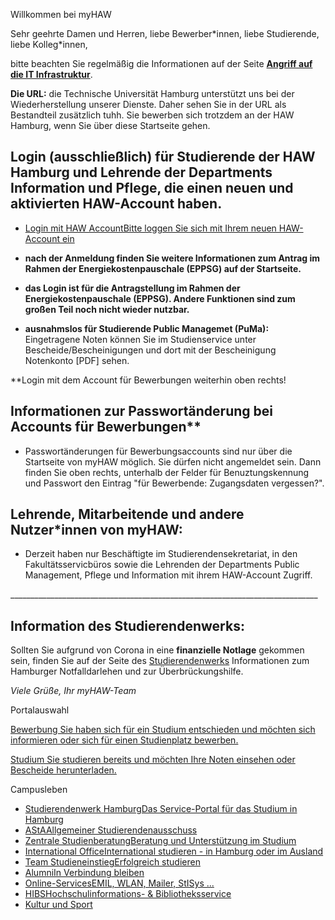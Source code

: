 Willkommen bei myHAW

Sehr geehrte Damen und Herren,
liebe Bewerber\*innen,
liebe Studierende,
liebe Kolleg\*innen,

bitte beachten Sie regelmäßig die Informationen auf der Seite **[Angriff auf die IT Infrastruktur](https://www.haw-hamburg.de/cyberangriff/)**.

**Die URL:** die Technische Universität Hamburg unterstützt uns bei der Wiederherstellung unserer Dienste. Daher sehen Sie in der URL als Bestandteil zusätzlich tuhh. Sie bewerben sich trotzdem an der HAW Hamburg, wenn Sie über diese Startseite gehen.

**Login (ausschließlich) für Studierende der HAW Hamburg und Lehrende der Departments Information und Pflege, die einen neuen und aktivierten HAW-Account haben.**
----------

* [Login mit HAW AccountBitte loggen Sie sich mit Ihrem neuen HAW-Account ein](https://myhaw.haw.tuhh.de/qisserver/rds?state=redirect&auth=microsoft)

* **nach der Anmeldung finden Sie weitere Informationen zum Antrag im Rahmen der Energiekostenpauschale (EPPSG) auf der Startseite.**
* **das Login ist für die Antragstellung im Rahmen der Energiekostenpauschale (EPPSG). Andere Funktionen sind zum großen Teil noch nicht wieder nutzbar.**
* **ausnahmslos für Studierende Public Managemet (PuMa):** Eingetragene Noten können Sie im Studienservice unter Bescheide/Bescheinigungen und dort mit der Bescheinigung Notenkonto [PDF] sehen.

**Login mit dem Account für Bewerbungen weiterhin oben rechts!

Informationen zur Passwortänderung bei Accounts für Bewerbungen**
----------

* Passwortänderungen für Bewerbungsaccounts sind nur über die Startseite von myHAW möglich. Sie dürfen nicht angemeldet sein. Dann finden Sie oben rechts, unterhalb der Felder für Benuztungskennung und Passwort den Eintrag "für Bewerbende: Zugangsdaten vergessen?".

**Lehrende, Mitarbeitende und andere Nutzer\*innen von myHAW:**
----------

* Derzeit haben nur Beschäftigte im Studierendensekretariat, in den Fakultätsservicbüros sowie die Lehrenden der Departments Public Management, Pflege und Information mit ihrem HAW-Account Zugriff.

\_\_\_\_\_\_\_\_\_\_\_\_\_\_\_\_\_\_\_\_\_\_\_\_\_\_\_\_\_\_\_\_\_\_\_\_\_\_\_\_\_\_\_\_\_\_\_\_\_\_\_\_\_\_\_\_\_\_\_\_\_\_\_\_\_\_\_\_\_\_\_\_\_\_\_\_\_

Information des Studierendenwerks:
----------

Sollten Sie aufgrund von Corona in eine **finanzielle Notlage** gekommen sein, finden Sie auf der Seite des [Studierendenwerks](https://www.studierendenwerk-hamburg.de/das-studierendenwerk-hamburg/corona-pandemie-informationen-und-unterstuetzung) Informationen zum Hamburger Notfalldarlehen und zur Überbrückungshilfe.

*Viele Grüße, Ihr myHAW-Team*

Portalauswahl

[Bewerbung Sie haben sich für ein Studium entschieden und möchten sich informieren oder sich für einen Studienplatz bewerben.](https://myhaw.haw.tuhh.de/qisserver/pages/cs/sys/portal/hisinoneStartPage.faces?page=1)

[Studium Sie studieren bereits und möchten Ihre Noten einsehen oder Bescheide herunterladen.](https://myhaw.haw.tuhh.de/qisserver/pages/cs/sys/portal/hisinoneStartPage.faces?page=Studium)

Campusleben

* [Studierendenwerk HamburgDas Service-Portal für das Studium in Hamburg](https://www.studierendenwerk-hamburg.de/)
* [AStAAllgemeiner Studierendenausschuss](https://www.haw-hamburg.de/studium/campusleben/asta-und-stupa/)
* [Zentrale StudienberatungBeratung und Unterstützung im Studium](https://www.haw-hamburg.de/beratung/)
* [International OfficeInternational studieren - in Hamburg oder im Ausland](https://www.haw-hamburg.de/international/)
* [Team StudieneinstiegErfolgreich studieren](https://www.haw-hamburg.de/studium/studieneinstieg/)
* [AlumniIn Verbindung bleiben](https://www.haw-hamburg.de/hochschule/hochschuleinheiten/zentrum-fuer-karriereplanung/alumni/)
* [Online-ServicesEMIL, WLAN, Mailer, StISys ...](https://www.haw-hamburg.de/online-services/)
* [HIBSHochschulinformations- & Bibliotheksservice](https://www.haw-hamburg.de/hibs/)
* [Kultur und Sport](https://www.haw-hamburg.de/studium/campusleben/kultur-und-sport/)
